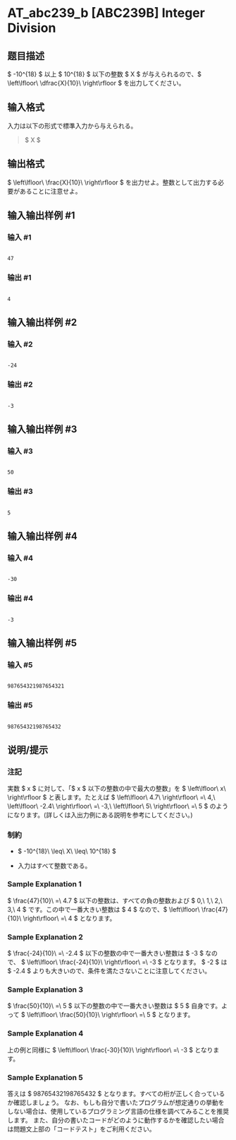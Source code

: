 # AT_abc239_b [ABC239B] Integer Division

## 题目描述

[problemUrl]: https://atcoder.jp/contests/abc239/tasks/abc239_b

$ -10^{18} $ 以上 $ 10^{18} $ 以下の整数 $ X $ が与えられるので、$ \left\lfloor\ \dfrac{X}{10}\ \right\rfloor $ を出力してください。

## 输入格式

入力は以下の形式で標準入力から与えられる。

> $ X $

## 输出格式

$ \left\lfloor\ \frac{X}{10}\ \right\rfloor $ を出力せよ。整数として出力する必要があることに注意せよ。

## 输入输出样例 #1

### 输入 #1

```
47
```

### 输出 #1

```
4
```

## 输入输出样例 #2

### 输入 #2

```
-24
```

### 输出 #2

```
-3
```

## 输入输出样例 #3

### 输入 #3

```
50
```

### 输出 #3

```
5
```

## 输入输出样例 #4

### 输入 #4

```
-30
```

### 输出 #4

```
-3
```

## 输入输出样例 #5

### 输入 #5

```
987654321987654321
```

### 输出 #5

```
98765432198765432
```

## 说明/提示

### 注記

実数 $ x $ に対して、「$ x $ 以下の整数の中で最大の整数」を $ \left\lfloor\ x\ \right\rfloor $ と表します。たとえば $ \left\lfloor\ 4.7\ \right\rfloor\ =\ 4,\ \left\lfloor\ -2.4\ \right\rfloor\ =\ -3,\ \left\lfloor\ 5\ \right\rfloor\ =\ 5 $ のようになります。(詳しくは入出力例にある説明を参考にしてください。)

### 制約

- $ -10^{18}\ \leq\ X\ \leq\ 10^{18} $
- 入力はすべて整数である。

### Sample Explanation 1

$ \frac{47}{10}\ =\ 4.7 $ 以下の整数は、すべての負の整数および $ 0,\ 1,\ 2,\ 3,\ 4 $ です。この中で一番大きい整数は $ 4 $ なので、$ \left\lfloor\ \frac{47}{10}\ \right\rfloor\ =\ 4 $ となります。

### Sample Explanation 2

$ \frac{-24}{10}\ =\ -2.4 $ 以下の整数の中で一番大きい整数は $ -3 $ なので、 $ \left\lfloor\ \frac{-24}{10}\ \right\rfloor\ =\ -3 $ となります。 $ -2 $ は $ -2.4 $ よりも大きいので、条件を満たさないことに注意してください。

### Sample Explanation 3

$ \frac{50}{10}\ =\ 5 $ 以下の整数の中で一番大きい整数は $ 5 $ 自身です。よって $ \left\lfloor\ \frac{50}{10}\ \right\rfloor\ =\ 5 $ となります。

### Sample Explanation 4

上の例と同様に $ \left\lfloor\ \frac{-30}{10}\ \right\rfloor\ =\ -3 $ となります。

### Sample Explanation 5

答えは $ 98765432198765432 $ となります。すべての桁が正しく合っているか確認しましょう。 なお、もしも自分で書いたプログラムが想定通りの挙動をしない場合は、使用しているプログラミング言語の仕様を調べてみることを推奨します。 また、自分の書いたコードがどのように動作するかを確認したい場合は問題文上部の「コードテスト」をご利用ください。